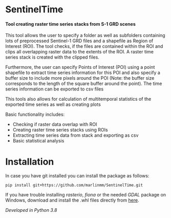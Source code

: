 # SentinelTime

#### Tool creating raster time series stacks from S-1 GRD scenes 

This tool allows the user to specify a folder as well as subfolders containing lots of preprocessed Sentinel-1 GRD files
and a shapefile as Region of Interest (ROI). The tool checks, if the files are contained within the ROI and clips all
overlapping raster data to the extents of the ROI. A raster time series stack is created with the clipped files. 

Furthermore, the user can specify Points of Interest (POI) using a point shapefile to extract time series information 
for this POI and also specify a buffer size to include more pixels around the POI (Note: the buffer size corresponds to
the length of the square buffer around the point). The time series information can be exported to csv files

This tools also allows for calculation of multitemporal statistics of the exported time series as well as creating plots 

Basic functionality includes:
* Checking if raster data overlap with ROI
* Creating raster time series stacks using ROIs
* Extracting time series data from stack and exporting as csv
* Basic statistical analysis 

# Installation
In case you have git installed you can install the package as follows:

    pip install git+https://github.com/marlinmm/SentinelTime.git

If you have trouble installing _rasterio_, _fiona_ or the needed _GDAL_ package on Windows, download and install the 
.whl files directly from [here](https://www.lfd.uci.edu/~gohlke/pythonlibs/).

_Developed in Python 3.8_